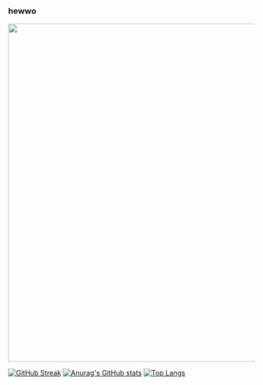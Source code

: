 ### hewwo
<img src="https://c.tenor.com/K9-SqJMNjkEAAAAC/emotional-damage.gif" width="690"/>

[![GitHub Streak](http://github-readme-streak-stats.herokuapp.com?user=ksxjltze&theme=highcontrast&date_format=M%20j%5B%2C%20Y%5D)](https://git.io/streak-stats)
[![Anurag's GitHub stats](https://github-readme-stats.vercel.app/api?username=ksxjltze&theme=highcontrast)](https://github.com/anuraghazra/github-readme-stats)
[![Top Langs](https://github-readme-stats.vercel.app/api/top-langs/?username=ksxjltze&layout=compact&theme=vision-friendly-dark)](https://github.com/anuraghazra/github-readme-stats)

<!--
**ksxjltze/ksxjltze** is a ✨ _special_ ✨ repository because its `README.md` (this file) appears on your GitHub profile.

Here are some ideas to get you started:

- 🔭 I’m currently working on ...
- 🌱 I’m currently learning ...
- 👯 I’m looking to collaborate on ...
- 🤔 I’m looking for help with ...
- 💬 Ask me about ...
- 📫 How to reach me: ...
- 😄 Pronouns: ...
- ⚡ Fun fact: ...
-->
